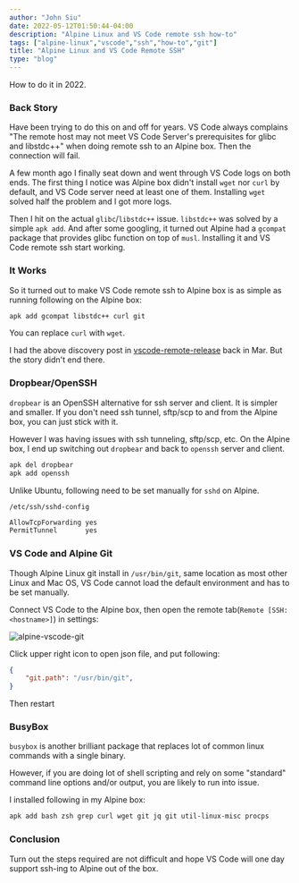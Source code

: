 ```yaml
---
author: "John Siu"
date: 2022-05-12T01:50:44-04:00
description: "Alpine Linux and VS Code remote ssh how-to"
tags: ["alpine-linux","vscode","ssh","how-to","git"]
title: "Alpine Linux and VS Code Remote SSH"
type: "blog"
---
```

How to do it in 2022.
<!--more-->

### Back Story

Have been trying to do this on and off for years. VS Code always complains "The remote host may not meet VS Code Server's prerequisites for glibc and libstdc++" when doing remote ssh to an Alpine box. Then the connection will fail.

A few month ago I finally seat down and went through VS Code logs on both ends. The first thing I notice was Alpine box didn't install `wget` nor `curl` by default, and VS Code server need at least one of them. Installing `wget` solved half the problem and I got more logs.

Then I hit on the actual `glibc`/`libstdc++` issue. `libstdc++` was solved by a simple `apk add`. And after some googling, it turned out Alpine had a `gcompat` package that provides glibc function on top of `musl`. Installing it and VS Code remote ssh start working.

### It Works

So it turned out to make VS Code remote ssh to Alpine box is as simple as running following on the Alpine box:

```sh
apk add gcompat libstdc++ curl git
```
You can replace `curl` with `wget`.

I had the above discovery post in [vscode-remote-release](https://github.com/microsoft/vscode-remote-release/issues/6347#issuecomment-1079430646) back in Mar. But the story didn't end there.

### Dropbear/OpenSSH

`dropbear` is an OpenSSH alternative for ssh server and client. It is simpler and smaller. If you don't need ssh tunnel, sftp/scp to and from the Alpine box, you can just stick with it.

However I was having issues with ssh tunneling, sftp/scp, etc. On the Alpine box, I end up switching out `dropbear` and back to `openssh` server and client.

```sh
apk del dropbear
apk add openssh
```

Unlike Ubuntu, following need to be set manually for `sshd` on Alpine.

`/etc/ssh/sshd-config`

```sh
AllowTcpForwarding yes
PermitTunnel       yes
```

### VS Code and Alpine Git

Though Alpine Linux git install in `/usr/bin/git`, same location as most other Linux and Mac OS, VS Code cannot load the default environment and has to be set manually.

Connect VS Code to the Alpine box, then open the remote tab(`Remote [SSH: <hostname>]`) in settings:

![alpine-vscode-git](/img/alpine-vscode.png)

Click upper right icon to open json file, and put following:

```json
{
	"git.path": "/usr/bin/git",
}
```

Then restart 

### BusyBox

`busybox` is another brilliant package that replaces lot of common linux commands with a single binary.

However, if you are doing lot of shell scripting and rely on some "standard" command line options and/or output, you are likely to run into issue.

I installed following in my Alpine box:

```sh
apk add bash zsh grep curl wget git jq git util-linux-misc procps
```

### Conclusion

Turn out the steps required are not difficult and hope VS Code will one day support ssh-ing to Alpine out of the box.
